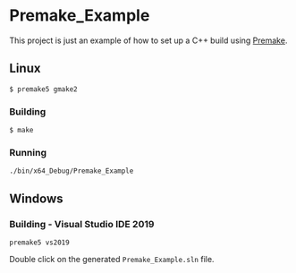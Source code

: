 # Premake_Example

This project is just an example of how to set up a C++ build using [Premake](https://premake.github.io/).

## Linux

```
$ premake5 gmake2
```

### Building

```
$ make
```

### Running

```
./bin/x64_Debug/Premake_Example
```

## Windows

### Building - Visual Studio IDE 2019

```
premake5 vs2019
```

Double click on the generated `Premake_Example.sln` file.
